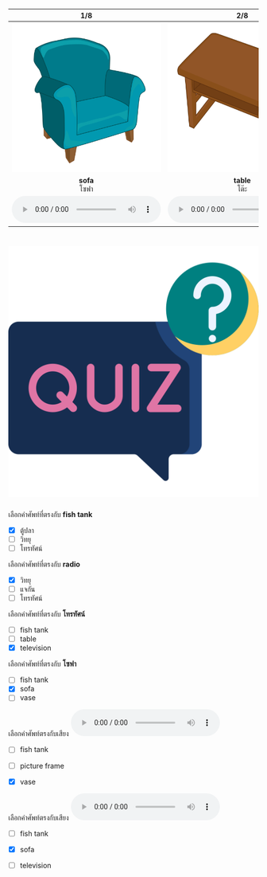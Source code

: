 <div class="carrousel">


|1/8|2/8|3/8|4/8|5/8|6/8|7/8|8/8|
| :----: | :----: | :----: | :----: | :----: | :----: | :----: | :----: |
|![](/media/img/living&#x20;room/sofa.svg)|![](/media/img/living&#x20;room/table.svg)|![](/media/img/living&#x20;room/television.svg)|![](/media/img/living&#x20;room/picture&#x20;frame.svg)|![](/media/img/living&#x20;room/carpet.svg)|![](/media/img/living&#x20;room/vase.svg)|![](/media/img/living&#x20;room/radio.svg)|![](/media/img/living&#x20;room/fish&#x20;tank.svg)|
|**sofa**<br>โซฟา|**table**<br>โต๊ะ|**television**<br>โทรทัศน์|**picture frame**<br>กรอบภาพ|**carpet**<br>พรม|**vase**<br>แจกัน|**radio**<br>วิทยุ|**fish tank**<br>ตู้ปลา|
|![](/media/audio/sofa.mp3)|![](/media/audio/table.mp3)|![](/media/audio/television.mp3)|![](/media/audio/picture&#x20;frame.mp3)|![](/media/audio/carpet.mp3)|![](/media/audio/vase.mp3)|![](/media/audio/radio.mp3)|![](/media/audio/fish&#x20;tank.mp3)|

</div>



# ![icon](/media/icons/quiz.svg) 


 เลือกคำศัพท์ที่ตรงกับ **fish tank**
 - [x] ตู้ปลา
 - [ ] วิทยุ
 - [ ] โทรทัศน์

 เลือกคำศัพท์ที่ตรงกับ **radio**
 - [x] วิทยุ
 - [ ] แจกัน
 - [ ] โทรทัศน์

 เลือกคำศัพท์ที่ตรงกับ **โทรทัศน์**
 - [ ] fish tank
 - [ ] table
 - [x] television

 เลือกคำศัพท์ที่ตรงกับ **โซฟา**
 - [ ] fish tank
 - [x] sofa
 - [ ] vase

 เลือกคำศัพท์ตรงกับเสียง ![](/media/audio/vase.mp3) 
 - [ ] fish tank
 - [ ] picture frame
 - [x] vase


 เลือกคำศัพท์ตรงกับเสียง ![](/media/audio/sofa.mp3) 
 - [ ] fish tank
 - [x] sofa
 - [ ] television

